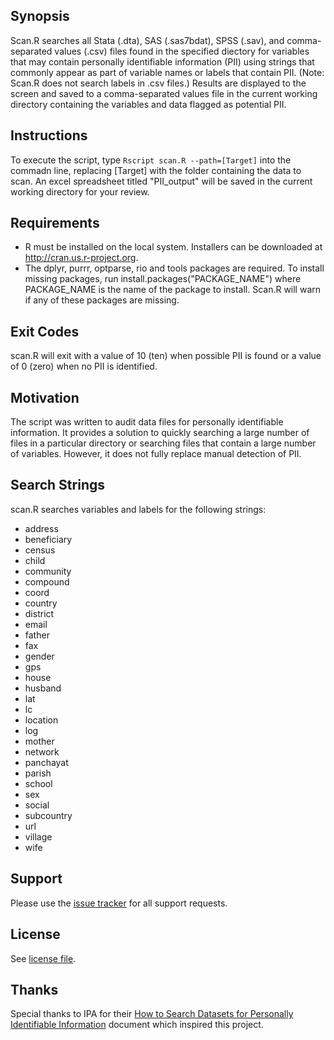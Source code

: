 ## Synopsis

Scan.R searches all Stata (.dta), SAS (.sas7bdat), SPSS (.sav), and comma-separated values (.csv) files found in the specified diectory for variables that may contain personally identifiable information (PII) using strings that commonly appear as part of variable names or labels that contain PII. (Note: Scan.R does not search labels in .csv files.) Results are displayed to the screen and saved to a comma-separated values file in the current working directory containing the variables and data flagged as potential PII.

## Instructions

To execute the script, type `Rscript scan.R --path=[Target]` into the commadn line, replacing [Target] with the folder containing the data to scan. An excel spreadsheet titled "PII_output" will be saved in the current working directory for your review.

## Requirements

* R must be installed on the local system. Installers can be downloaded at http://cran.us.r-project.org.
* The dplyr, purrr, optparse, rio and tools packages are required. To install missing packages, run install.packages("PACKAGE_NAME") where PACKAGE_NAME is the name of the package to install. Scan.R will warn if any of these packages are missing.

## Exit Codes
scan.R will exit with a value of 10 (ten) when possible PII is found or a value of 0 (zero) when no PII is identified.

## Motivation

The script was written to audit data files for personally identifiable information. It provides a solution to quickly searching a large number of files in a particular directory or searching files that contain a large number of variables. However, it does not fully replace manual detection of PII.

## Search Strings

scan.R searches variables and labels for the following strings:
 * address
 * beneficiary
 * census
 * child
 * community
 * compound
 * coord
 * country
 * district
 * email
 * father
 * fax
 * gender
 * gps
 * house
 * husband
 * lat
 * lc
 * location
 * log
 * mother
 * network
 * panchayat
 * parish
 * school
 * sex
 * social
 * subcountry
 * url
 * village
 * wife

## Support

Please use the [issue tracker](https://github.com/J-PAL/PII-Scan/issues) for all support requests.

## License

See [license file](LICENSE.txt).

## Thanks
Special thanks to IPA for their [How to Search Datasets for Personally Identifiable Information](http://www.poverty-action.org/sites/default/files/Guideline_How-to-Search-Datasets-for-PII.pdf) document which inspired this project.
